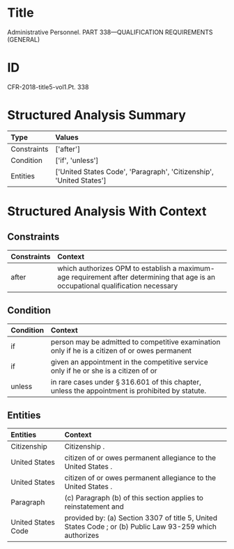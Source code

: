 # Title

 Administrative Personnel. PART 338—QUALIFICATION REQUIREMENTS (GENERAL)


# ID

 CFR-2018-title5-vol1.Pt. 338


# Structured Analysis Summary

| Type        | Values                                                              |
|:------------|:--------------------------------------------------------------------|
| Constraints | ['after']                                                           |
| Condition   | ['if', 'unless']                                                    |
| Entities    | ['United States Code', 'Paragraph', 'Citizenship', 'United States'] |


# Structured Analysis With Context

 


## Constraints

| Constraints   | Context                                                                                                                           |
|:--------------|:----------------------------------------------------------------------------------------------------------------------------------|
| after         | which authorizes OPM to establish a maximum-age requirement after determining that age is an occupational qualification necessary |


## Condition

| Condition   | Context                                                                                                     |
|:------------|:------------------------------------------------------------------------------------------------------------|
| if          | person may be admitted to competitive examination only if he is a citizen of or owes permanent              |
| if          | given an appointment in the competitive service only if he or she is a citizen of or                        |
| unless      | in rare cases under &#167;&#8201;316.601 of this chapter, unless  the appointment is prohibited by statute. |


## Entities

| Entities           | Context                                                                                                  |
|:-------------------|:---------------------------------------------------------------------------------------------------------|
| Citizenship        | Citizenship .                                                                                            |
| United States      | citizen of or owes permanent allegiance to the United States .                                           |
| United States      | citizen of or owes permanent allegiance to the United States .                                           |
| Paragraph          | (c)  Paragraph (b) of this section applies to reinstatement and                                          |
| United States Code | provided by: (a) Section 3307 of title 5, United States Code ; or (b) Public Law 93-259 which authorizes |


